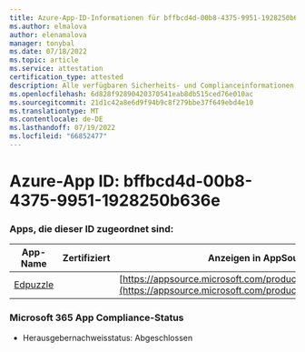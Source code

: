 ```yaml
---
title: Azure-App-ID-Informationen für bffbcd4d-00b8-4375-9951-1928250b636e
ms.author: elmalova
author: elenamalova
manager: tonybal
ms.date: 07/18/2022
ms.topic: article
ms.service: attestation
certification_type: attested
description: Alle verfügbaren Sicherheits- und Complianceinformationen für bffbcd4d-00b8-4375-9951-1928250b636e.
ms.openlocfilehash: 6d828f92890420370541eab8db515ced76e010ac
ms.sourcegitcommit: 21d1c42a8e6d9f94b9c8f279bbe37f649ebd4e10
ms.translationtype: MT
ms.contentlocale: de-DE
ms.lasthandoff: 07/19/2022
ms.locfileid: "66852477"
---
```

# <a name="azure-app-id-bffbcd4d-00b8-4375-9951-1928250b636e"></a>Azure-App ID: bffbcd4d-00b8-4375-9951-1928250b636e


### <a name="apps-associated-with-this-id"></a>Apps, die dieser ID zugeordnet sind:
| **App-Name** | **Zertifiziert** | **Anzeigen in AppSource** |
|--------------|---------------|-----------------------|
| [Edpuzzle](../forward/WA200003736.md) |  | [https://appsource.microsoft.com/product/office/WA200003736](https://appsource.microsoft.com/product/office/WA200003736) |

### <a name="microsoft-365-app-compliance-status"></a>Microsoft 365 App Compliance-Status
- Herausgebernachweisstatus: Abgeschlossen
